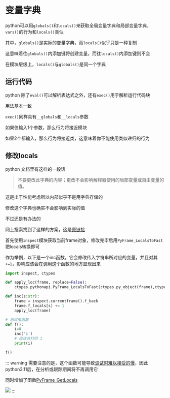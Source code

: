 # 变量字典

python可以用`globals()`和`locals()`来获取全局变量字典和局部变量字典，`vars()`的行为和`locals()`类似

其中，`globals()`是实际的变量字典，而`locals()`似乎只是一种复制

这意味着往`globals()`内添加键将创建变量，而往`locals()`内添加键则不会

在模块层级上，`locals()`与`globals()`是同一个字典

## 运行代码

python 除了`eval()`可以解析表达式之外，还有`exec()`用于解析运行代码块

用法基本一致

`exec()`同样具有`__globals`和`__locals`参数

如果仅输入1个参数，那么行为将接近模块

如果2个都输入，那么行为将接近类，这意味着你不能使用类似递归的行为

## 修改locals

python 文档里有这样的一段话

> 不要更改此字典的内容；更改不会影响解释器使用的局部变量或自由变量的值。

这是出于性能考虑所以内部似乎不是用字典存储的

修改这个字典也确实不会影响到实际的值

不过还是有办法的

网上搜索找到了这样的方案，这是[原链接](https://pydev.blogspot.com/2014/02/changing-locals-of-frame-frameflocals.html)

首先使用`inspect`模块获取当前frame对象，修改完毕后用`PyFrame_LocalsToFast`把locals转换即可

作为举例，以下是一个inc函数，它会修改传入字符串所对应的变量，并且对其`+=1`，影响应该会在调用这个函数的地方显现出来

```py
import inspect, ctypes

def apply_loc(frame, replace=False):
    ctypes.pythonapi.PyFrame_LocalsToFast(ctypes.py_object(frame),ctypes.c_int(1 if replace else 0))

def inc(s:str):
    frame = inspect.currentframe().f_back
    frame.f_locals[s] += 1
    apply_loc(frame)

# 测试用函数
def f():
    i=0
    inc('i')
    # 应该会打印 1
    print(i)

f()
```

::: warning
需要注意的是，这个函数可能导致[调试时难以接受的慢](https://github.com/python/cpython/issues/86363)，因此python3.11后，在分析或跟踪期间将不再调用它

同时增加了函数[PyFrame_GetLocals](https://docs.python.org/3/c-api/frame.html#c.PyFrame_GetLocals)

![](https://s2.loli.net/2023/03/24/kl1eavHSGmfqX5w.png)
:::

